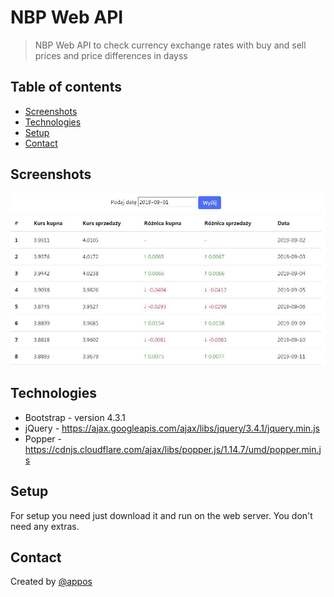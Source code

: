 # NBP Web API
> NBP Web API to check currency exchange rates with buy and sell prices and price differences in dayss

## Table of contents
* [Screenshots](#screenshots)
* [Technologies](#technologies)
* [Setup](#setup)
* [Contact](#contact)

## Screenshots
![Example screenshot](./img/shot.jpg)

## Technologies
* Bootstrap - version 4.3.1
* jQuery - https://ajax.googleapis.com/ajax/libs/jquery/3.4.1/jquery.min.js
* Popper - https://cdnjs.cloudflare.com/ajax/libs/popper.js/1.14.7/umd/popper.min.js
## Setup
For setup you need just download it and run on the web server.
You don't need any extras.


## Contact
Created by [@appos](https://www.appos.pl/)